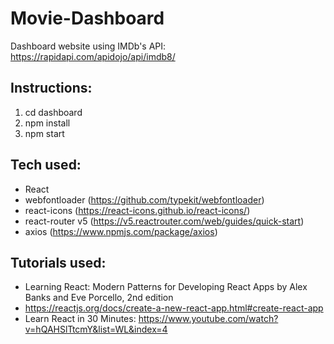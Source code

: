# Movie-Dashboard

Dashboard website using IMDb's API: https://rapidapi.com/apidojo/api/imdb8/

## Instructions:

1. cd dashboard
2. npm install
3. npm start

## Tech used:

- React
- webfontloader (https://github.com/typekit/webfontloader)
- react-icons (https://react-icons.github.io/react-icons/)
- react-router v5 (https://v5.reactrouter.com/web/guides/quick-start) 
- axios (https://www.npmjs.com/package/axios)

## Tutorials used:

- Learning React: Modern Patterns for Developing React Apps by Alex Banks and Eve Porcello, 2nd edition
- https://reactjs.org/docs/create-a-new-react-app.html#create-react-app
- Learn React in 30 Minutes: https://www.youtube.com/watch?v=hQAHSlTtcmY&list=WL&index=4
